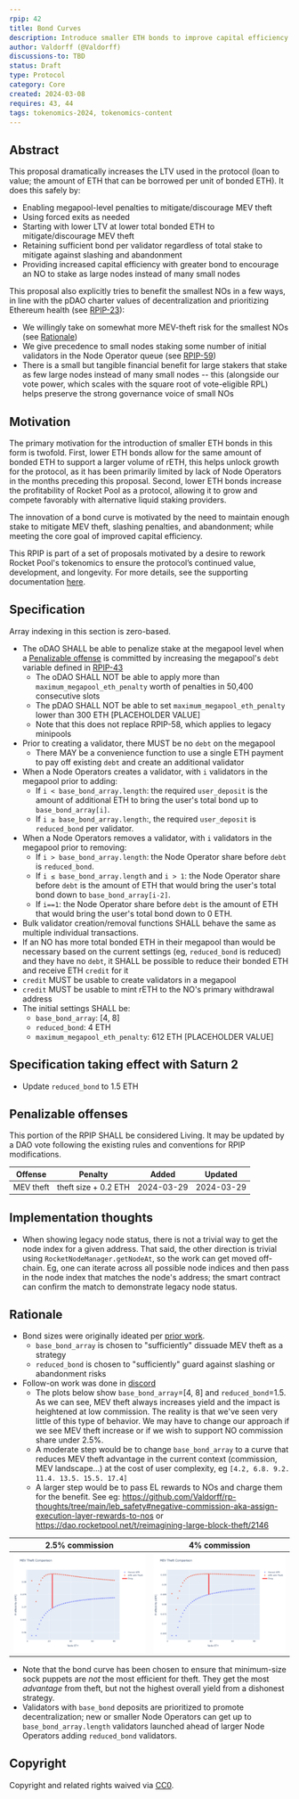 ```yaml
---
rpip: 42
title: Bond Curves
description: Introduce smaller ETH bonds to improve capital efficiency for Node Operators while maintaining the security of the Rocket Pool protocol. 
author: Valdorff (@Valdorff)
discussions-to: TBD
status: Draft
type: Protocol
category: Core
created: 2024-03-08
requires: 43, 44
tags: tokenomics-2024, tokenomics-content
---
```


## Abstract
This proposal dramatically increases the LTV used in the protocol (loan to value; the amount of ETH that can be borrowed per unit of bonded ETH). It does this safely by:
- Enabling megapool-level penalties to mitigate/discourage MEV theft
- Using forced exits as needed
- Starting with lower LTV at lower total bonded ETH to mitigate/discourage MEV theft
- Retaining sufficient bond per validator regardless of total stake to mitigate against slashing and abandonment 
- Providing increased capital efficiency with greater bond to encourage an NO to stake as large nodes instead of many small nodes

This proposal also explicitly tries to benefit the smallest NOs in a few ways, in line with the pDAO charter values of decentralization and prioritizing Ethereum health (see [RPIP-23](./RPIP-23.md)):
- We willingly take on somewhat more MEV-theft risk for the smallest NOs (see [Rationale](#rationale))
- We give precedence to small nodes staking some number of initial validators in the Node Operator queue (see [RPIP-59](RPIP-59))
- There is a small but tangible financial benefit for large stakers that stake as few large nodes instead of many small nodes -- this (alongside our vote power, which scales with the square root of vote-eligible RPL) helps preserve the strong governance voice of small NOs

## Motivation

The primary motivation for the introduction of smaller ETH bonds in this form is twofold. First, lower ETH bonds allow for the same amount of bonded ETH to support a larger volume of rETH, this helps unlock growth for the protocol, as it has been primarily limited by lack of Node Operators in the months preceding this proposal. Second, lower ETH bonds increase the profitability of Rocket Pool as a protocol, allowing it to grow and compete favorably with alternative liquid staking providers.

The innovation of a bond curve is motivated by the need to maintain enough stake to mitigate MEV theft, slashing penalties, and abandonment; while meeting the core goal of improved capital efficiency.

This RPIP is part of a set of proposals motivated by a desire to rework Rocket Pool's tokenomics to ensure the protocol’s continued value, development, and longevity. For more details, see the supporting documentation [here](../tokenomics-explainers/001-why-rework). 

## Specification
Array indexing in this section is zero-based.

- The oDAO SHALL be able to penalize stake at the megapool level when a [Penalizable offense](#penalizable-offenses) is committed by increasing the megapool's `debt` variable defined in [RPIP-43](./RPIP-43.md/#debt-variable)
  - The oDAO SHALL NOT be able to apply more than `maximum_megapool_eth_penalty` worth of penalties in 50,400 consecutive slots
  - The pDAO SHALL NOT be able to set `maximum_megapool_eth_penalty` lower than 300 ETH [PLACEHOLDER VALUE]
  - Note that this does not replace RPIP-58, which applies to legacy minipools
- Prior to creating a validator, there MUST be no `debt` on the megapool
  - There MAY be a convenience function to use a single ETH payment to pay off existing `debt` and create an additional validator
- When a Node Operators creates a validator, with `i` validators in the megapool prior to adding: 
  - If `i < base_bond_array.length`: the required `user_deposit` is the amount of additional ETH to bring the user's total bond up to `base_bond_array[i]`.
  - If `i ≥ base_bond_array.length`:, the required `user_deposit` is `reduced_bond` per validator.
- When a Node Operators removes a validator, with `i` validators in the megapool prior to removing:
  - If `i > base_bond_array.length`: the Node Operator share before `debt` is `reduced_bond`.
  - If `i ≤ base_bond_array.length` and `i > 1`: the Node Operator share before `debt` is the amount of ETH that would bring the user's total bond down to `base_bond_array[i-2]`.
  - If `i==1`: the Node Operator share before `debt` is the amount of ETH that would bring the user's total bond down to 0 ETH.
- Bulk validator creation/removal functions SHALL behave the same as multiple individual transactions.
- If an NO has more total bonded ETH in their megapool than would be necessary based on the current settings (eg, `reduced_bond` is reduced) and they have no `debt`, it SHALL be possible to reduce their bonded ETH and receive ETH `credit` for it
- `credit` MUST be usable to create validators in a megapool
- `credit` MUST be usable to mint rETH to the NO's primary withdrawal address 
- The initial settings SHALL be:
  - `base_bond_array`: [4, 8]
  - `reduced_bond`: 4 ETH
  - `maximum_megapool_eth_penalty`: 612 ETH [PLACEHOLDER VALUE]

## Specification taking effect with Saturn 2
- Update `reduced_bond` to 1.5 ETH

## Penalizable offenses
This portion of the RPIP SHALL be considered Living. It may be updated by a DAO vote following the existing rules and conventions for RPIP modifications.

| Offense   | Penalty              | Added      | Updated    |
|-----------|----------------------|------------|------------|
| MEV theft | theft size + 0.2 ETH | 2024-03-29 | 2024-03-29 |

## Implementation thoughts
- When showing legacy node status, there is not a trivial way to get the node index for a given address. That said, the other direction is trivial using `RocketNodeManager.getNodeAt`, so the work can get moved off-chain. Eg, one can iterate across all possible node indices and then pass in the node index that matches the node's address; the smart contract can confirm the match to demonstrate legacy node status.

## Rationale
- Bond sizes were originally ideated per [prior work](../assets/rpip-42/bond_curves.md).
  - `base_bond_array` is chosen to "sufficiently" dissuade MEV theft as a strategy
  - `reduced_bond` is chosen to "sufficiently" guard against slashing or abandonment risks
- Follow-on work was done in [discord](https://discord.com/channels/405159462932971535/1228753782402318427/1228914436924772352)
  - The plots below show `base_bond_array`=[4, 8] and `reduced_bond`=1.5. As we can see, MEV theft always increases yield and the impact is heightened at low commission. The reality is that we've seen very little of this type of behavior. We may have to change our approach if we see MEV theft increase or if we wish to support NO commission share under 2.5%.
  - A moderate step would be to change `base_bond_array` to a curve that reduces MEV theft advantage in the current context (commission, MEV landscape...) at the cost of user complexity, eg `[4.2, 6.8. 9.2. 11.4. 13.5. 15.5. 17.4]`
  - A larger step would be to pass EL rewards to NOs and charge them for the benefit. See eg: <https://github.com/Valdorff/rp-thoughts/tree/main/leb_safety#negative-commission-aka-assign-execution-layer-rewards-to-nos> or <https://dao.rocketpool.net/t/reimagining-large-block-theft/2146>
  
| 2.5% commission                                 | 4% commission                                |
|-------------------------------------------------|----------------------------------------------|
| ![img.png](../assets/rpip-42/theft_2.5pct.png)  | ![img.png](../assets/rpip-42/theft_4pct.png) |

- Note that the bond curve has been chosen to ensure that minimum-size sock puppets are _not_ the most efficient for theft. They get the most _advantage_ from theft, but not the highest overall yield from a dishonest strategy.
- Validators with `base_bond` deposits are prioritized to promote decentralization; new or smaller Node Operators can get up to `base_bond_array.length` validators launched ahead of larger Node Operators adding `reduced_bond` validators.

## Copyright
Copyright and related rights waived via [CC0](https://creativecommons.org/publicdomain/zero/1.0/).
